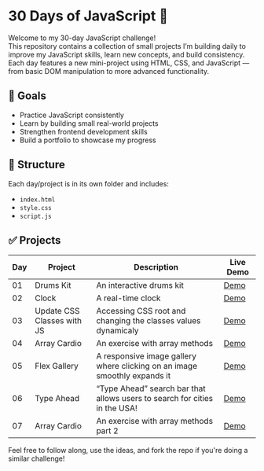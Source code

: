 # 30 Days of JavaScript 🚀

Welcome to my 30-day JavaScript challenge!  
This repository contains a collection of small projects I’m building daily to improve my JavaScript skills, learn new concepts, and build consistency. Each day features a new mini-project using HTML, CSS, and JavaScript — from basic DOM manipulation to more advanced functionality.

## 🎯 Goals
- Practice JavaScript consistently
- Learn by building small real-world projects
- Strengthen frontend development skills
- Build a portfolio to showcase my progress

## 📁 Structure
Each day/project is in its own folder and includes:
- `index.html`
- `style.css`
- `script.js`

## ✅ Projects
| Day | Project                | Description             | Live Demo  |
|-----|------------------------|-------------------------|------------|
| 01  | Drums Kit              | An interactive drums kit| [Demo](https://obada-barakat.github.io/30-days-of-javascript/day1-JavaScript%20Dum%20Kit/)  |
| 02  | Clock                  | A real-time clock       | [Demo](https://Obada-barakat.github.io/30-days-of-javascript/day2-JavaScript%20Clock/)          |
| 03  | Update CSS Classes with JS                    | Accessing CSS root and changing the classes values dynamicaly                     | [Demo](https://Obada-barakat.github.io/30-days-of-javascript/day3-JavaScript%20adjusting%20CSS%20Variables%20with%20JS/)        |
| 04 | Array Cardio             | An exercise with array methods | [Demo](https://Obada-barakat.github.io/30-days-of-javascript/day4-JavaScript%20Array%20Cardio/) |
| 05 | Flex Gallery             | A responsive image gallery where clicking on an image smoothly expands it | [Demo](https://obada-barakat.github.io/30-days-of-javascript/day5-JavaScript%20Flex%20Gallery/) |
| 06 | Type Ahead               | “Type Ahead” search bar that allows users to search for cities in the USA! | [Demo](https://obada-barakat.github.io/30-days-of-javascript/day6-JavaScript-ajax-type-ahead/) |
| 07 | Array Cardio             |  An exercise with array methods part 2 | [Demo](https://obada-barakat.github.io/30-days-of-javascript/day7-JavaScript-Array-Cardio-2)

Feel free to follow along, use the ideas, and fork the repo if you're doing a similar challenge!
